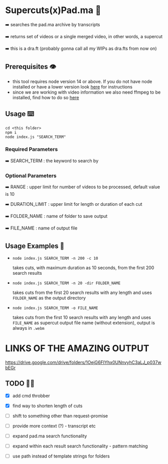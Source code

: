# Supercuts(x)Pad.ma :wave:


:arrow_right: searches the pad.ma archive by transcripts 

:arrow_right: returns set of videos or a single merged video, in other words, a supercut

:arrow_right: this is a dra.ft (probably gonna call all my WIPs as dra.fts from now on)

## Prerequisites :eye:

+ this tool requires node version 14 or above. If you do not have node installed or have a lower version look [here](https://nodejs.org/en/download/) for instructions 
+ since we are working with video information we also need ffmpeg to be installed, find how to do so [here](https://ffmpeg.org/download.html) 


## Usage :keyboard:

```
cd <this folder>
npm i
node index.js "SEARCH_TERM"
```

### Required Parameters 
:arrow_right: SEARCH_TERM : the keyword to search by

### Optional Parameters
:arrow_right: RANGE : upper limit for number of videos to be processed, default value is 10

:arrow_right: DURATION_LIMIT : upper limit for length or duration of each cut

:arrow_right: FOLDER_NAME : name of folder to save output

:arrow_right: FILE_NAME : name of output file

## Usage Examples :tada:

+ `node index.js SEARCH_TERM -n 200 -c 10` 

    takes cuts, with maximum duration as 10 seconds, from the first 200 search results  

+ `node index.js SEARCH_TERM -n 20 -dir FOLDER_NAME`

    takes cuts from the first 20 search results with any length and uses `FOLDER_NAME` as the output directory 

+ `node index.js SEARCH_TERM -o FILE_NAME`

    takes cuts from the first 10 search results with any length and uses `FILE_NAME` as supercut output file name (without extension), output is always in `.webm`

# LINKS OF THE AMAZING OUTPUT 
https://drive.google.com/drive/folders/1OejG6FIYhx0UNnvyhC3aLJ_p037wbEGr

## TODO :woman_technologist:

- [x] add cmd throbber
- [x] find way to shorten length of cuts
- [ ] shift to something other than request-promise
- [ ] provide more context (?) - transcript etc
- [ ] expand pad.ma search functionality 
- [ ] expand within each result search functionality - pattern matching
- [ ] use path instead of template strings for folders 

